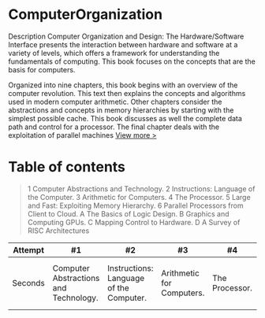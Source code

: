 # ComputerOrganization
Description
Computer Organization and Design: The Hardware/Software Interface presents the interaction between hardware and software at a variety of levels, which offers a framework for understanding the fundamentals of computing. This book focuses on the concepts that are the basis for computers.

Organized into nine chapters, this book begins with an overview of the computer revolution. This text then explains the concepts and algorithms used in modern computer arithmetic. Other chapters consider the abstractions and concepts in memory hierarchies by starting with the simplest possible cache. This book discusses as well the complete data path and control for a processor. The final chapter deals with the exploitation of parallel machines
[View more >](https://www.bookdepository.com/Computer-Organization-and-Design-ARM-Edition-David-A.-Patterson/9780128017333?redirected=true&utm_medium=Google&utm_campaign=Base3&utm_source=TR&utm_content=Computer-Organization-and-Design-ARM-Edition&selectCurrency=USD&w=AFD5AU99Z1NTCLA8038C&pdg=pla-297612067635:kwd-297612067635:cmp-869891249:adg-40553778421:crv-203872411587:pid-9780128017333:dev-c&gclid=Cj0KCQiAtvPjBRDPARIsAJfZz0qeuDGQAGLa97NKwXLWp0tmhr773R6X0OmvbPDQZNDsKsHr65_Ouo8aAgV_EALw_wcB)

 # Table of contents
> 1 Computer Abstractions and Technology.
> 2 Instructions: Language of the Computer.
> 3 Arithmetic for Computers.
> 4 The Processor.
> 5 Large and Fast: Exploiting Memory Hierarchy.
> 6 Parallel Processors from Client to Cloud.
> A The Basics of Logic Design.
> B Graphics and Computing GPUs.
> C Mapping Control to Hardware.
> D A Survey of RISC Architectures

Attempt | #1 | #2 | #3 | #4 | #5 | #6 | #A | #B | #C | #D | 
--- | --- | --- | --- |--- |--- |--- |--- |--- |--- |--- |
Seconds | Computer Abstractions and Technology. | Instructions: Language of the Computer.| Arithmetic for Computers. | The Processor. | Large and Fast: Exploiting Memory Hierarchy. | Parallel Processors from Client to Cloud. | The Basics of Logic Design. | Graphics and Computing GPUs. |  Mapping Control to Hardware. | A Survey of RISC Architectures | 

